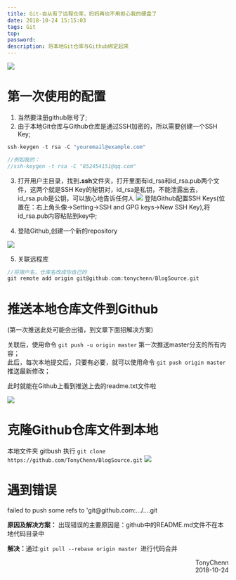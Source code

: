```yaml
---
title: Git-自从有了远程仓库，妈妈再也不用担心我的硬盘了
date: 2018-10-24 15:15:03
tags: Git
top:
password:
description: 将本地Git仓库与Github绑定起来
---
```

![](https://ws1.sinaimg.cn/mw690/006PThdlly1fwjemhk79hj30ep08c0tp.jpg)
<!--more-->
# 第一次使用的配置
1. 当然要注册github账号了;
2. 由于本地Git仓库与Github仓库是通过SSH加密的，所以需要创建一个SSH Key;
```c
ssh-keygen -t rsa -C "youremail@example.com"

//例如我的：
//ssh-keygen -t rsa -C "852454151@qq.com"
```
3. 打开用户主目录，找到<b>.ssh</b>文件夹，打开里面有id_rsa和id_rsa.pub两个文件，这两个就是SSH Key的秘钥对，id_rsa是私钥，不能泄露出去，id_rsa.pub是公钥，可以放心地告诉任何人
![](https://ws1.sinaimg.cn/large/006PThdlly1fwjcn6xcc2j30kn0c6dgn.jpg)
 登陆Github配置SSH Keys(位置在：右上角头像->Setting->SSH and GPG keys->New SSH Key),将id_rsa.pub内容粘贴到key中;

4. 登陆Github,创建一个新的repository

![](https://ws1.sinaimg.cn/large/006PThdlly1fwjcxllecfj30mn0ht409.jpg)

5. 关联远程库
```c
//将用户名，仓库名改成你自己的
git remote add origin git@github.com:tonychenn/BlogSource.git
```

# 推送本地仓库文件到Github
(第一次推送此处可能会出错，到文章下面招解决方案)

关联后，使用命令  ``` git push -u origin master ``` 第一次推送master分支的所有内容；</br>
此后，每次本地提交后，只要有必要，就可以使用命令 ```git push origin master``` 推送最新修改；

此时就能在Github上看到推送上去的readme.txt文件啦

![](https://ws1.sinaimg.cn/mw690/006PThdlly1fwjeclfvz2j30ri0gr40f.jpg)


# 克隆Github仓库文件到本地
本地文件夹 gitbush 执行 ```git clone https://github.com/TonyChenn/BlogSource.git```
![](https://ws1.sinaimg.cn/mw690/006PThdlly1fwjgg377omj30rj0cb75x.jpg)

# 遇到错误
<div class="note danger no-icon"><p>failed to push some refs to 'git@github.com:.../....git</p></div>
<b>原因及解决方案：</b>
出现错误的主要原因是：github中的README.md文件不在本地代码目录中

<b>解决：</b>通过:```git pull --rebase origin master ```进行代码合并

<div align="right">TonyChenn<br>2018-10-24</div>